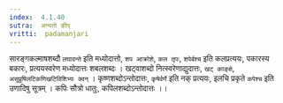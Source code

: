 ```yaml
---
index:  4.1.40
sutra:  अन्यतो ङीप्
vritti:  padamanjari
---
```


सारङ्गकल्माषशब्दौ `लघावन्ते` इति मध्योदात्तो, `शप आक्रोशे`, `कल तृपः`, `शपेर्बश्च` इति कलप्रत्ययः, पकारस्य बकारः, प्रत्ययस्वरेण मध्योदात्तः शबलशब्दः । खट्वाशब्दो नित्स्वरेणाद्युदात्तः, `खट् काङ्क्षे`, `असूप्रुषिलटिकणिखटिविशिभ्यः क्वन्` । कृष्णशब्दोऽन्तोदात्तः, `कृषेर्वर्णे` इति नक् प्रत्ययः, इलचि प्रकृते `कपेश्च` इति उणादिषु सूत्रम् । कपिः सौत्रो धातुः, कपिलशब्दोऽन्तोदात्तः ।।
